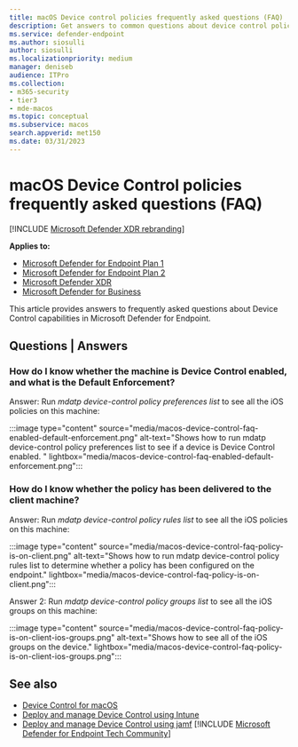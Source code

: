 ```yaml
---
title: macOS Device control policies frequently asked questions (FAQ)
description: Get answers to common questions about device control policies using JAMF or Intune.
ms.service: defender-endpoint
ms.author: siosulli
author: siosulli
ms.localizationpriority: medium
manager: deniseb
audience: ITPro
ms.collection: 
- m365-security
- tier3
- mde-macos
ms.topic: conceptual
ms.subservice: macos
search.appverid: met150
ms.date: 03/31/2023
---
```


# macOS Device Control policies frequently asked questions (FAQ)

[!INCLUDE [Microsoft Defender XDR rebranding](../includes/microsoft-defender.md)]

**Applies to:**

- [Microsoft Defender for Endpoint Plan 1](microsoft-defender-endpoint.md)
- [Microsoft Defender for Endpoint Plan 2](microsoft-defender-endpoint.md)
- [Microsoft Defender XDR](/defender-xdr)
- [Microsoft Defender for Business](/microsoft-365/security/defender-business)


This article provides answers to frequently asked questions about Device Control capabilities in Microsoft Defender for Endpoint.

## Questions | Answers

### How do I know whether the machine is Device Control enabled, and what is the Default Enforcement?

Answer: Run _mdatp device-control policy preferences list_ to see all the iOS policies on this machine:

:::image type="content" source="media/macos-device-control-faq-enabled-default-enforcement.png" alt-text="Shows how to run mdatp device-control policy preferences list to see if a device is Device Control enabled. " lightbox="media/macos-device-control-faq-enabled-default-enforcement.png":::

### How do I know whether the policy has been delivered to the client machine?

Answer: Run _mdatp device-control policy rules list_ to see all the iOS policies on this machine:

:::image type="content" source="media/macos-device-control-faq-policy-is-on-client.png" alt-text="Shows how to run mdatp device-control policy rules list to determine whether a policy has been configured on the endpoint." lightbox="media/macos-device-control-faq-policy-is-on-client.png":::

Answer 2: Run _mdatp device-control policy groups list_ to see all the iOS groups on this machine:

:::image type="content" source="media/macos-device-control-faq-policy-is-on-client-ios-groups.png" alt-text="Shows how to see all of the iOS groups on the device." lightbox="media/macos-device-control-faq-policy-is-on-client-ios-groups.png":::

## See also

- [Device Control for macOS](mac-device-control-overview.md)
- [Deploy and manage Device Control using Intune](mac-device-control-intune.md)
- [Deploy and manage Device Control using jamf](mac-device-control-jamf.md)
[!INCLUDE [Microsoft Defender for Endpoint Tech Community](../includes/defender-mde-techcommunity.md)]
